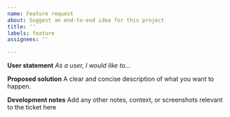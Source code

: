 ```yaml
---
name: Feature request
about: Suggest an end-to-end idea for this project
title: ''
labels: feature
assignees: ''

---
```


**User statement**
*As a user, I would like to...*

**Proposed solution**
A clear and concise description of what you want to happen.

**Development notes**
Add any other notes, context, or screenshots relevant to the ticket here
